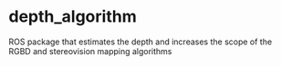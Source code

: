 # depth_algorithm
ROS package that estimates the depth and increases the scope of the RGBD and stereovision  mapping algorithms
